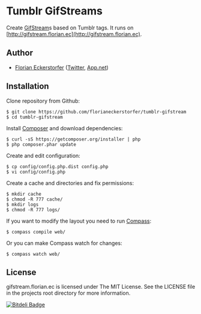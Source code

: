Tumblr GifStreams
=================

Create [GifStream](http://gifstream.in)s based on Tumblr tags. It runs on [http://gifstream.florian.ec](http://gifstream.florian.ec).

Author
------

- [Florian Eckerstorfer](http://florian.ec) ([Twitter](http://twitter.com/Florian_), [App.net](http://app.net/florian))

Installation
------------

Clone repository from Github:

    $ git clone https://github.com/florianeckerstorfer/tumblr-gifstream
    $ cd tumblr-gifstream

Install [Composer](http://getcomposer.org) and download dependencies:

    $ curl -sS https://getcomposer.org/installer | php
    $ php composer.phar update

Create and edit configuration:

    $ cp config/config.php.dist config.php
    $ vi config/config.php

Create a cache and directories and fix permissions:

    $ mkdir cache
    $ chmod -R 777 cache/
    $ mkdir logs
    $ chmod -R 777 logs/

If you want to modify the layout you need to run [Compass](http://gifstream.in/s/http://gifstream.florian.ec/game+of+thrones.json):

    $ compass compile web/

Or you can make Compass watch for changes:

    $ compass watch web/


License
-------

gifstream.florian.ec is licensed under The MIT License. See the LICENSE file in the projects root directory for more information.


[![Bitdeli Badge](https://d2weczhvl823v0.cloudfront.net/florianeckerstorfer/gifstream.florian.ec/trend.png)](https://bitdeli.com/free "Bitdeli Badge")


